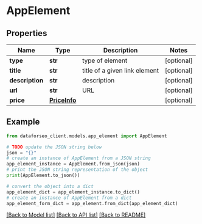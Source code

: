 # AppElement


## Properties

Name | Type | Description | Notes
------------ | ------------- | ------------- | -------------
**type** | **str** | type of element | [optional] 
**title** | **str** | title of a given link element | [optional] 
**description** | **str** | description | [optional] 
**url** | **str** | URL | [optional] 
**price** | [**PriceInfo**](PriceInfo.md) |  | [optional] 

## Example

```python
from dataforseo_client.models.app_element import AppElement

# TODO update the JSON string below
json = "{}"
# create an instance of AppElement from a JSON string
app_element_instance = AppElement.from_json(json)
# print the JSON string representation of the object
print(AppElement.to_json())

# convert the object into a dict
app_element_dict = app_element_instance.to_dict()
# create an instance of AppElement from a dict
app_element_form_dict = app_element.from_dict(app_element_dict)
```
[[Back to Model list]](../README.md#documentation-for-models) [[Back to API list]](../README.md#documentation-for-api-endpoints) [[Back to README]](../README.md)



